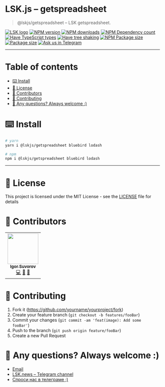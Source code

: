 # LSK.js – getspreadsheet

> @lskjs/getspreadsheet – LSK getspreadsheet.

[![LSK logo](https://badgen.net/badge/icon/MADE%20BY%20LSK?icon=zeit\&label\&color=red\&labelColor=red)](https://github.com/lskjs)
[![NPM version](https://badgen.net/npm/v/@lskjs/getspreadsheet)](https://www.npmjs.com/package/@lskjs/getspreadsheet)
[![NPM downloads](https://badgen.net/npm/dt/@lskjs/getspreadsheet)](https://www.npmjs.com/package/@lskjs/getspreadsheet)
[![NPM Dependency count](https://badgen.net/bundlephobia/dependency-count/@lskjs/getspreadsheet)](https://bundlephobia.com/result?p=@lskjs/getspreadsheet)
[![Have TypeScript types](https://badgen.net/npm/types/@lskjs/getspreadsheet)](https://www.npmjs.com/package/@lskjs/getspreadsheet)
[![Have tree shaking](https://badgen.net/bundlephobia/tree-shaking/@lskjs/getspreadsheet)](https://bundlephobia.com/result?p=@lskjs/getspreadsheet)
[![NPM Package size](https://badgen.net/bundlephobia/minzip/@lskjs/getspreadsheet)](https://bundlephobia.com/result?p=@lskjs/getspreadsheet)
[![Package size](https://badgen.net//github/license/lskjs/lskjs)](https://github.com/lskjs/lskjs/blob/master/LICENSE)
[![Ask us in Telegram](https://img.shields.io/badge/Ask%20us%20in-Telegram-brightblue.svg)](https://t.me/lskjschat)

<!-- template file="scripts/templates/preview.md" start -->

<!-- template end -->

***

<!-- # 📒 Table of contents  -->

# Table of contents

*   [⌨️ Install](#️-install)
*   [📖 License](#-license)
*   [👥 Contributors](#-contributors)
*   [👏 Contributing](#-contributing)
*   [📮 Any questions? Always welcome :)](#-any-questions-always-welcome-)

# ⌨️ Install

```sh
# yarn
yarn i @lskjs/getspreadsheet bluebird lodash

# npm
npm i @lskjs/getspreadsheet bluebird lodash
```

***

# 📖 License

This project is licensed under the MIT License - see the [LICENSE](LICENSE) file for details

# 👥 Contributors

<!-- ALL-CONTRIBUTORS-LIST:START - Do not remove or modify this section -->

<!-- prettier-ignore-start -->

<!-- markdownlint-disable -->

<table>
  <tr>
    <td align="center"><a href="https://isuvorov.com"><img src="https://avatars2.githubusercontent.com/u/1056977?v=4?s=100" width="100px;" alt=""/><br /><sub><b>Igor Suvorov</b></sub></a><br /><a href="lskjs/lskjs///commits?author=isuvorov" title="Code">💻</a> <a href="#design-isuvorov" title="Design">🎨</a> <a href="#ideas-isuvorov" title="Ideas, Planning, & Feedback">🤔</a></td>
  </tr>
</table>
<!-- markdownlint-restore -->
<!-- prettier-ignore-end -->
<!-- ALL-CONTRIBUTORS-LIST:END -->

# 👏 Contributing

1.  Fork it (<https://github.com/yourname/yourproject/fork>)
2.  Create your feature branch (`git checkout -b features/fooBar`)
3.  Commit your changes (`git commit -am 'feat(image): Add some fooBar'`)
4.  Push to the branch (`git push origin feature/fooBar`)
5.  Create a new Pull Request

# 📮 Any questions? Always welcome :)

*   [Email](mailto:hi@isuvorov.com)
*   [LSK.news – Telegram channel](https://t.me/lskjs)
*   [Спроси нас в телеграме ;)](https://t.me/lskjschat)
